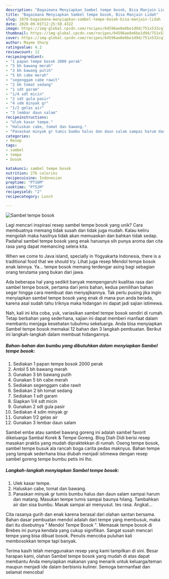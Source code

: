```yaml
---
description: "Bagaimana Menyiapkan Sambel tempe bosok, Bisa Manjain Lidah"
title: "Bagaimana Menyiapkan Sambel tempe bosok, Bisa Manjain Lidah"
slug: 1078-bagaimana-menyiapkan-sambel-tempe-bosok-bisa-manjain-lidah
date: 2020-09-01T12:25:50.432Z
image: https://img-global.cpcdn.com/recipes/64596ae8e6be1d9d/751x532cq70/sambel-tempe-bosok-foto-resep-utama.jpg
thumbnail: https://img-global.cpcdn.com/recipes/64596ae8e6be1d9d/751x532cq70/sambel-tempe-bosok-foto-resep-utama.jpg
cover: https://img-global.cpcdn.com/recipes/64596ae8e6be1d9d/751x532cq70/sambel-tempe-bosok-foto-resep-utama.jpg
author: Mayme Sharp
ratingvalue: 4.2
reviewcount: 12
recipeingredient:
- "1 papan tempe bosok 2000 perak"
- "5 bh bawang merah"
- "3 bh bawang putih"
- "5 bh cabe merah"
- "segenggam cabe rawit"
- "2 bh tomat sedang"
- "1 sdt garam"
- "1/4 sdt micin"
- "2 sdt gula pasir"
- "4 sdm minyak gr"
- "1/2 gelas air"
- "3 lembar daun salam"
recipeinstructions:
- "Ulek kasar tempe."
- "Haluskan cabe, tomat dan bawang."
- "Panaskan minyak gr tumis bumbu halus dan daun salam sampai harum dan matang. Masukan tempe tumis sampai baunya hilang. Tambahkan air dan sisa bumbu. Masak sampai air menyusut. tes rasa. Angkat..."
categories:
- Resep
tags:
- sambel
- tempe
- bosok

katakunci: sambel tempe bosok 
nutrition: 276 calories
recipecuisine: Indonesian
preptime: "PT16M"
cooktime: "PT52M"
recipeyield: "2"
recipecategory: Lunch

---
```



![Sambel tempe bosok](https://img-global.cpcdn.com/recipes/64596ae8e6be1d9d/751x532cq70/sambel-tempe-bosok-foto-resep-utama.jpg)

Lagi mencari inspirasi resep sambel tempe bosok yang unik? Cara membuatnya memang tidak susah dan tidak juga mudah. Kalau keliru mengolah maka hasilnya tidak akan memuaskan dan bahkan tidak sedap. Padahal sambel tempe bosok yang enak harusnya sih punya aroma dan cita rasa yang dapat memancing selera kita.

When we come to Java island, specially in Yogyakarta Indonesia, there is a traditional food that we should try. Lihat juga resep Mendol tempe bosok enak lainnya. Ya… tempe bosok memang terdengar asing bagi sebagian orang terutama yang bukan dari jawa.

Ada beberapa hal yang sedikit banyak mempengaruhi kualitas rasa dari sambel tempe bosok, pertama dari jenis bahan, kedua pemilihan bahan segar hingga cara membuat dan menyajikannya. Tak perlu pusing jika ingin menyiapkan sambel tempe bosok yang enak di mana pun anda berada, karena asal sudah tahu triknya maka hidangan ini dapat jadi sajian istimewa.


Nah, kali ini kita coba, yuk, variasikan sambel tempe bosok sendiri di rumah. Tetap berbahan yang sederhana, sajian ini dapat memberi manfaat dalam membantu menjaga kesehatan tubuhmu sekeluarga. Anda bisa menyiapkan Sambel tempe bosok memakai 12 bahan dan 3 langkah pembuatan. Berikut ini langkah-langkah dalam membuat hidangannya.

<!--inarticleads1-->

##### Bahan-bahan dan bumbu yang dibutuhkan dalam menyiapkan Sambel tempe bosok:

1. Sediakan 1 papan tempe bosok 2000 perak
1. Ambil 5 bh bawang merah
1. Gunakan 3 bh bawang putih
1. Gunakan 5 bh cabe merah
1. Sediakan segenggam cabe rawit
1. Sediakan 2 bh tomat sedang
1. Sediakan 1 sdt garam
1. Siapkan 1/4 sdt micin
1. Gunakan 2 sdt gula pasir
1. Sediakan 4 sdm minyak gr
1. Gunakan 1/2 gelas air
1. Gunakan 3 lembar daun salam


Sambel embe atau sambel bawang goreng ini adalah sambel favorit dikeluarga Sambal Korek &amp; Tempe Goreng. Blog Diah Didi berisi resep masakan praktis yang mudah dipraktekkan di rumah. Oseng tempe bosok, sambel tempe busuk ala rancah boga carita pedas maknyus. Bahan tempe yang tampak sederhana bisa diubah menjadi istimewa dengan resep sambel goreng tempe bumbu petis ini lho. 

<!--inarticleads2-->

##### Langkah-langkah menyiapkan Sambel tempe bosok:

1. Ulek kasar tempe.
1. Haluskan cabe, tomat dan bawang.
1. Panaskan minyak gr tumis bumbu halus dan daun salam sampai harum dan matang. Masukan tempe tumis sampai baunya hilang. Tambahkan air dan sisa bumbu. Masak sampai air menyusut. tes rasa. Angkat...


Cita rasanya gurih dan enak karena berasal dari olahan santan bersama. Bahan dasar pembuatan mendol adalah dari tempe yang membusuk, maka dari itu disebutnya &#34; Mendol Tempe Bosok &#34;. Memasak tempe bosok di Brebes ini punya kendala yang cukup signifikan. Sangat susah mencari tempe yang bisa dibuat bosok. Penulis mencoba puluhan kali membosokkan tempe tapi banyak. 

Terima kasih telah menggunakan resep yang kami tampilkan di sini. Besar harapan kami, olahan Sambel tempe bosok yang mudah di atas dapat membantu Anda menyiapkan makanan yang menarik untuk keluarga/teman maupun menjadi ide dalam berbisnis kuliner. Semoga bermanfaat dan selamat mencoba!
